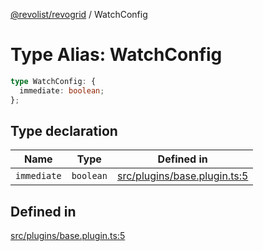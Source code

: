 [@revolist/revogrid](README.md) / WatchConfig

# Type Alias: WatchConfig

```ts
type WatchConfig: {
  immediate: boolean;
};
```

## Type declaration

| Name | Type | Defined in |
| ------ | ------ | ------ |
| `immediate` | `boolean` | [src/plugins/base.plugin.ts:5](https://github.com/revolist/revogrid/blob/7eb028636fe9635cf32f3cf0775076c9e2dde053/src/plugins/base.plugin.ts#L5) |

## Defined in

[src/plugins/base.plugin.ts:5](https://github.com/revolist/revogrid/blob/7eb028636fe9635cf32f3cf0775076c9e2dde053/src/plugins/base.plugin.ts#L5)
